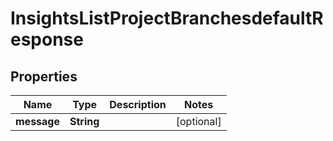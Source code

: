 

# InsightsListProjectBranchesdefaultResponse


## Properties

| Name | Type | Description | Notes |
|------------ | ------------- | ------------- | -------------|
|**message** | **String** |  |  [optional] |



